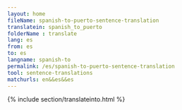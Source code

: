 ```yaml
---
layout: home
fileName: spanish-to-puerto-sentence-translation
translatein: spanish_to_puerto
folderName : translate
lang: es
from: es
to: es
langname: spanish-to
permalink: /es/spanish-to-puerto-sentence-translation
tool: sentence-translations
matchurls: en&&es&&es
---
```

{% include section/translateinto.html %}
